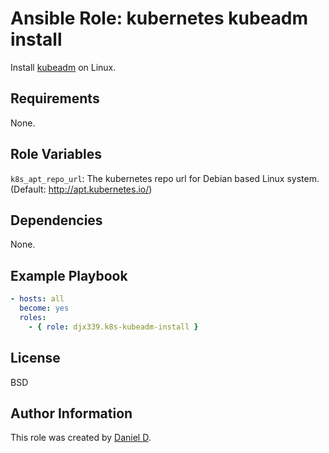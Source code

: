 Ansible Role: kubernetes kubeadm install
=========

Install [kubeadm](https://kubernetes.io/docs/reference/setup-tools/kubeadm/kubeadm/) on Linux.

Requirements
------------

None.

Role Variables
--------------

`k8s_apt_repo_url`: The kubernetes repo url for Debian based Linux system. (Default: http://apt.kubernetes.io/)

Dependencies
------------

None.

Example Playbook
----------------

```yml
- hosts: all
  become: yes
  roles:
    - { role: djx339.k8s-kubeadm-install }
```

License
-------

BSD

Author Information
------------------

This role was created by [Daniel D](https://github.com/djx339).
